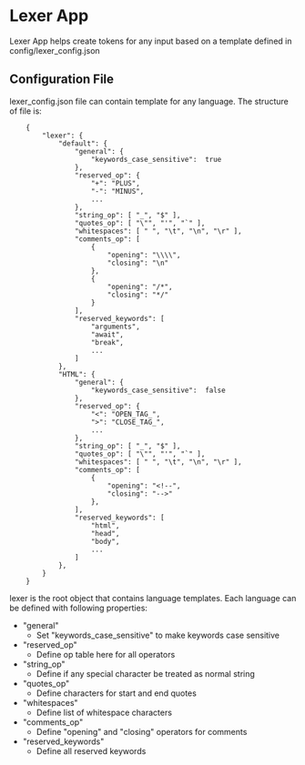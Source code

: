 # Lexer App
Lexer App helps create tokens for any input based on a template defined in config/lexer_config.json

## Configuration File
lexer_config.json file can contain template for any language.
The structure of file is:
```
    {
        "lexer": {
            "default": {
                "general": {
                    "keywords_case_sensitive":  true
                },
                "reserved_op": {
                    "+": "PLUS",
                    "-": "MINUS",
                    ...
                },
                "string_op": [ "_", "$" ],
                "quotes_op": [ "\"", "'", "`" ],
                "whitespaces": [ " ", "\t", "\n", "\r" ],
                "comments_op": [
                    {
                        "opening": "\\\\",
                        "closing": "\n"
                    },
                    {
                        "opening": "/*",
                        "closing": "*/"
                    }
                ],
                "reserved_keywords": [
                    "arguments",
                    "await",
                    "break",
                    ...
                ]
            },
            "HTML": {
                "general": {
                    "keywords_case_sensitive":  false
                },
                "reserved_op": {
                    "<": "OPEN_TAG_",
                    ">": "CLOSE_TAG_",
                    ...
                },
                "string_op": [ "_", "$" ],
                "quotes_op": [ "\"", "'", "`" ],
                "whitespaces": [ " ", "\t", "\n", "\r" ],
                "comments_op": [
                    {
                        "opening": "<!--",
                        "closing": "-->"
                    },
                ],
                "reserved_keywords": [
                    "html",
                    "head",
                    "body",
                    ...
                ]
            },
        }
    }
```

lexer is the root object that contains language templates.
Each language can be defined with following properties:

- "general"
  - Set "keywords_case_sensitive" to make keywords case sensitive
- "reserved_op"
  - Define op table here for all operators
- "string_op"
  - Define if any special character be treated as normal string
- "quotes_op"
  - Define characters for start and end quotes
- "whitespaces"
  - Define list of whitespace characters
- "comments_op"
  - Define "opening" and "closing" operators for comments
- "reserved_keywords"
  - Define all reserved keywords 

